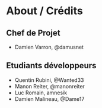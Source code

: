 # About / Crédits

## Chef de Projet

  - Damien Varron, @damusnet
  
## Etudiants développeurs

  - Quentin Rubini, @Wanted33 
  - Manon Reiter, @manonreiter
  - Luc Romain, amnesik
  - Damien Malineau, @Dame17
